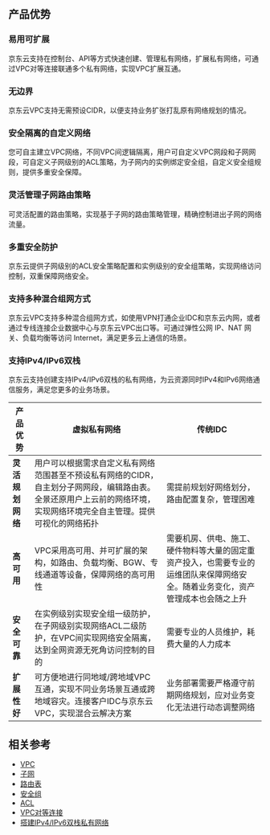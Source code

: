 ## 产品优势

### 易用可扩展
京东云支持在控制台、API等方式快速创建、管理私有网络，扩展私有网络，可通过VPC对等连接联通多个私有网络，实现VPC扩展互通。

### 无边界

京东云VPC支持无需预设CIDR，以便支持业务扩张打乱原有网络规划的情况。

### 安全隔离的自定义网络

您可自主建立VPC网络，不同VPC间逻辑隔离，用户可自定义VPC网段和子网网段，可自定义子网级别的ACL策略，为子网内的实例绑定安全组，自定义安全组规则，提供多重安全保障。


### 灵活管理子网路由策略

可灵活配置的路由策略，实现基于子网的路由策略管理，精确控制进出子网的网络流量。



### 多重安全防护

京东云提供子网级别的ACL安全策略配置和实例级别的安全组策略，实现网络访问控制，双重保障网络安全。



### 支持多种混合组网方式

京东云VPC支持多种混合组网方式，如使用VPN打通企业IDC和京东云内网，或者通过专线连接企业数据中心与京东云VPC出口等。可通过弹性公网 IP、NAT 网关、负载均衡等访问 Internet，满足更多云上通信的场景。

### 支持IPv4/IPv6双栈

京东云支持创建支持IPv4/IPv6双栈的私有网络，为云资源同时IPv4和IPv6网络通信服务，满足您更多的业务场景。

|   产品优势   |                         虚拟私有网络                  |传统IDC
|---------- |----------------------------------------------------------|------------|
| **灵活规划网络** | 用户可以根据需求自定义私有网络范围甚至不预设私有网络的CIDR，自主划分子网网段，编辑路由表。全景还原用户上云前的网络环境，实现网络环境完全自主管理。提供可视化的网络拓扑 |需提前规划好网络划分，路由配置复杂，管理困难|
|  **高可用**  | VPC采用高可用、并可扩展的架构，如路由、负载均衡、BGW、专线通道等设备，保障网络的高可用性|需要机房、供电、施工、硬件物料等大量的固定重资产投入，也需要专业的运维团队来保障网络安全。随着业务变化，资产管理成本也会随之上升|
| **安全可靠** | 在实例级别实现安全组一级防护，在子网级别实现网络ACL二级防护，在VPC间实现网络安全隔离，达到全网资源无死角访问控制的目的|需要专业的人员维护，耗费大量的人力成本|
| **扩展性好** | 可方便地进行同地域/跨地域VPC互通，实现不同业务场景互通或跨地域容灾。连接客户IDC与京东云VPC，实现混合云解决方案|业务部署需要严格遵守前期网络规划，应对业务变化无法进行动态调整网络|

## 相关参考
- [VPC](Features/VPC-Features.md)
- [子网](Features/Subnet-Features.md)
- [路由表](Features/Route-Table-Features.md)
- [安全组](Features/Security-Group-Features.md)
- [ACL](Features/Network-ACL-Features.md)
- [VPC对等连接](Features/VPC-Peering-Features.md)
- [搭建IPv4/IPv6双栈私有网络](../Getting-Started/Create-VPC-For-IPv4andIPv6.md)
